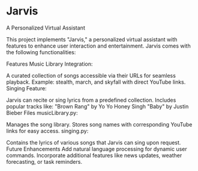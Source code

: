 # Jarvis
A Personalized Virtual Assistant

This project implements "Jarvis," a personalized virtual assistant with features to enhance user interaction and entertainment. Jarvis comes with the following functionalities:

Features
Music Library Integration:

A curated collection of songs accessible via their URLs for seamless playback.
Example: stealth, march, and skyfall with direct YouTube links.
Singing Feature:

Jarvis can recite or sing lyrics from a predefined collection.
Includes popular tracks like:
"Brown Rang" by Yo Yo Honey Singh
"Baby" by Justin Bieber
Files
musicLibrary.py:

Manages the song library.
Stores song names with corresponding YouTube links for easy access.
singing.py:

Contains the lyrics of various songs that Jarvis can sing upon request.
Future Enhancements
Add natural language processing for dynamic user commands.
Incorporate additional features like news updates, weather forecasting, or task reminders.
